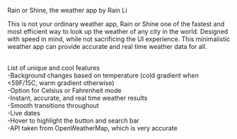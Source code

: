 Rain or Shine, the weather app by Rain Li

This is not your ordinary weather app, Rain or Shine one of the fastest and most efficient way to look up the weather of any city in the world. Designed with speed in mind, while not sacrificing the UI experience. This minimalistic weather app can provide accurate and real time weather data for all.
<br><br>

List of unique and cool features<br>
-Background changes based on temperature (cold gradient when <59F/15C, warm gradient otherwise)<br>
-Option for Celsius or Fahrenheit mode<br>
-Instant, accurate, and real time weather results<br>
-Smooth transitions throughout<br>
-Live dates<br>
-Hover to highlight the button and search bar<br>
-API taken from OpenWeatherMap, which is very accurate<br>

 
